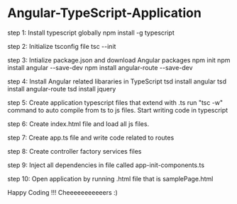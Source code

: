 # Angular-TypeScript-Application

step 1: Install typescript globally
        npm install -g typescript

step 2: Initialize tsconfig file
        tsc --init

step 3: Intialize package.json and download Angular packages
        npm init
        npm install angular --save-dev
        npm install angular-route --save-dev

step 4: Install Angular related libararies in TypeScript
        tsd install angular
        tsd install angular-route
        tsd install jquery

step 5: Create application typescript files that extend with .ts
        run "tsc -w" command to auto compile from ts to js files.
        Start writing code in typescript

step 6: Create index.html file and load all js files.

step 7: Create app.ts file and write code related to routes

step 8: Create controller factory services files

step 9: Inject all dependencies in file called app-init-components.ts

step 10: Open application by running .html file that is samplePage.html


Happy Coding !!! Cheeeeeeeeeeers :)
